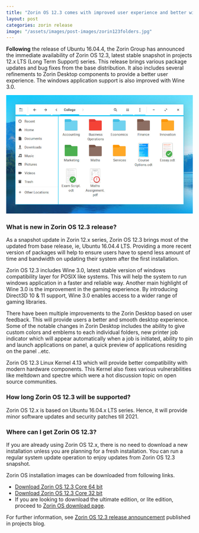 ```yaml
---
title: "Zorin OS 12.3 comes with improved user experience and better windows application support"
layout: post
categories: zorin release
image: "/assets/images/post-images/zorin123folders.jpg"
---
```


**Following** the release of Ubuntu 16.04.4, the Zorin Group has announced the immediate availability of Zorin OS 12.3, latest stable snapshot in projects 12.x LTS (Long Term Support) series. This release brings various package updates and bug fixes from the base distribution. It also includes several refinements to Zorin Desktop components to provide a better user experience. The windows application support is also improved with Wine 3.0.

![A demo of individual folder styling in Zorin OS 12.3](/assets/images/post-images/zorin123folders.jpg)

### What is new in Zorin OS 12.3 release?
As a snapshot update in Zorin 12.x series, Zorin OS 12.3 brings most of the updated from base release, ie, Ubuntu 16.04.4 LTS. Providing a more recent version of packages will help to ensure users have to spend less amount of time and bandwidth on updating their system after the first installation.

Zorin OS 12.3 includes Wine 3.0, latest stable version of windows compatibility layer for POSIX like systems. This will help the system to run windows application in a faster and reliable way. Another main highlight of Wine 3.0 is the improvement in the gaming experience. By introducing Direct3D 10 & 11 support, Wine 3.0 enables access to a wider range of gaming libraries.

There have been multiple improvements to the Zorin Desktop based on user feedback. This will provide users a better and smooth desktop experience. Some of the notable changes in Zorin Desktop includes the ability to give custom colors and emblems to each individual folders, new printer job indicator which will appear automatically when a job is initiated, ability to pin and launch applications on panel, a quick preview of applications residing on the panel ..etc.

Zorin OS 12.3 Linux Kernel 4.13 which will provide better compatibility with modern hardware components. This Kernel also fixes various vulnerabilities like meltdown and spectre which were a hot discussion topic on open source communities.

### How long Zorin OS 12.3 will be supported?
Zorin OS 12.x is based on Ubuntu 16.04.x LTS series. Hence, it will provide minor software updates and security patches till 2021.

### Where can I get Zorin OS 12.3?
If you are already using Zorin OS 12.x, there is no need to download a new installation unless you are planning for a fresh installation. You can run a regular system update operation to enjoy updates from Zorin OS 12.3 snapshot.

Zorin OS installation images can be downloaded from following links.
- [Download Zorin OS 12.3 Core 64 bit](https://10gbps-io.dl.sourceforge.net/project/zorin-os/12/Zorin-OS-12.3-Core-64.iso)
- [Download Zorin OS 12.3 Core 32 bit](https://10gbps-io.dl.sourceforge.net/project/zorin-os/12/Zorin-OS-12.3-Core-32.iso)
- If you are looking to download the ultimate edition, or lite edition, proceed to [Zorin OS download page](https://zorinos.com/download/).

For further information, see [Zorin OS 12.3 release announcement](https://zoringroup.com/blog/2018/03/15/zorin-os-12-3-released-a-stronger-more-versatile-system/) published in projects blog.